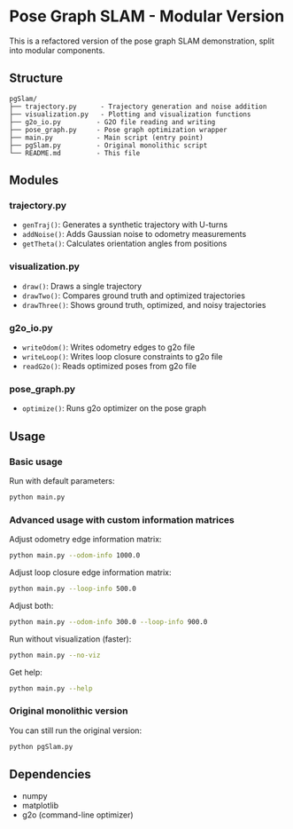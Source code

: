 # Pose Graph SLAM - Modular Version

This is a refactored version of the pose graph SLAM demonstration, split into modular components.

## Structure

```
pgSlam/
├── trajectory.py      - Trajectory generation and noise addition
├── visualization.py   - Plotting and visualization functions
├── g2o_io.py         - G2O file reading and writing
├── pose_graph.py     - Pose graph optimization wrapper
├── main.py           - Main script (entry point)
├── pgSlam.py         - Original monolithic script
└── README.md         - This file
```

## Modules

### trajectory.py
- `genTraj()`: Generates a synthetic trajectory with U-turns
- `addNoise()`: Adds Gaussian noise to odometry measurements
- `getTheta()`: Calculates orientation angles from positions

### visualization.py
- `draw()`: Draws a single trajectory
- `drawTwo()`: Compares ground truth and optimized trajectories
- `drawThree()`: Shows ground truth, optimized, and noisy trajectories

### g2o_io.py
- `writeOdom()`: Writes odometry edges to g2o file
- `writeLoop()`: Writes loop closure constraints to g2o file
- `readG2o()`: Reads optimized poses from g2o file

### pose_graph.py
- `optimize()`: Runs g2o optimizer on the pose graph

## Usage

### Basic usage

Run with default parameters:
```bash
python main.py
```

### Advanced usage with custom information matrices

Adjust odometry edge information matrix:
```bash
python main.py --odom-info 1000.0
```

Adjust loop closure edge information matrix:
```bash
python main.py --loop-info 500.0
```

Adjust both:
```bash
python main.py --odom-info 300.0 --loop-info 900.0
```

Run without visualization (faster):
```bash
python main.py --no-viz
```

Get help:
```bash
python main.py --help
```

### Original monolithic version

You can still run the original version:
```bash
python pgSlam.py
```

## Dependencies

- numpy
- matplotlib
- g2o (command-line optimizer)
